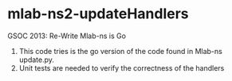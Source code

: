 mlab-ns2-updateHandlers
=======================
GSOC 2013: Re-Write Mlab-ns is Go
1) This code tries is the go version of the code found in Mlab-ns update.py.
2) Unit tests are needed to verify the correctness of the handlers
